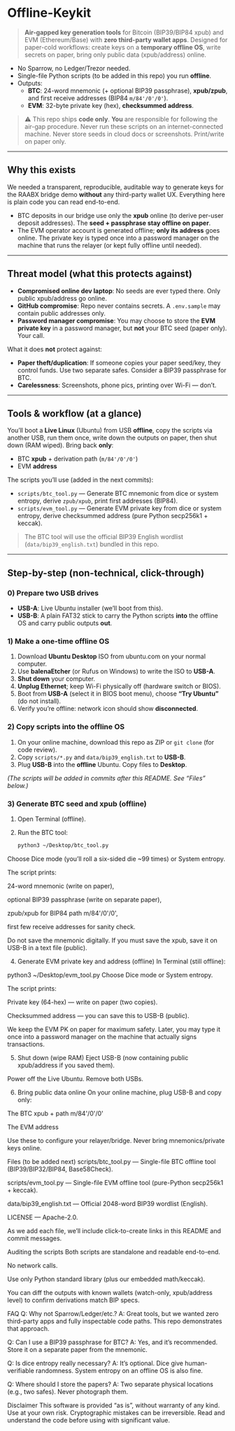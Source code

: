 # Offline-Keykit

> **Air-gapped key generation tools** for Bitcoin (BIP39/BIP84 xpub) and EVM (Ethereum/Base) with **zero third-party wallet apps**. Designed for paper-cold workflows: create keys on a **temporary offline OS**, write secrets on paper, bring only public data (xpub/address) online.

- No Sparrow, no Ledger/Trezor needed.
- Single-file Python scripts (to be added in this repo) you run **offline**.
- Outputs:
  - **BTC**: 24-word mnemonic (+ optional BIP39 passphrase), **xpub/zpub**, and first receive addresses (BIP84 `m/84'/0'/0'`).
  - **EVM**: 32-byte private key (hex), **checksummed address**.

> ⚠️ This repo ships **code only**. **You** are responsible for following the air-gap procedure. Never run these scripts on an internet-connected machine. Never store seeds in cloud docs or screenshots. Print/write on paper only.

---

## Why this exists

We needed a transparent, reproducible, auditable way to generate keys for the RAABX bridge demo **without** any third-party wallet UX. Everything here is plain code you can read end-to-end.

- BTC deposits in our bridge use only the **xpub** online (to derive per-user deposit addresses). The **seed + passphrase stay offline on paper**.
- The EVM operator account is generated offline; **only its address** goes online. The private key is typed once into a password manager on the machine that runs the relayer (or kept fully offline until needed).

---

## Threat model (what this protects against)

- **Compromised online dev laptop**: No seeds are ever typed there. Only public xpub/address go online.
- **GitHub compromise**: Repo never contains secrets. A `.env.sample` may contain public addresses only.
- **Password manager compromise**: You may choose to store the **EVM private key** in a password manager, but **not** your BTC seed (paper only). Your call.

What it does **not** protect against:

- **Paper theft/duplication**: If someone copies your paper seed/key, they control funds. Use two separate safes. Consider a BIP39 passphrase for BTC.
- **Carelessness**: Screenshots, phone pics, printing over Wi-Fi — don’t.

---

## Tools & workflow (at a glance)

You’ll boot a **Live Linux** (Ubuntu) from USB **offline**, copy the scripts via another USB, run them once, write down the outputs on paper, then shut down (RAM wiped). Bring back **only**:

- BTC **xpub** + derivation path (`m/84'/0'/0'`)
- EVM **address**

The scripts you’ll use (added in the next commits):

- `scripts/btc_tool.py` — Generate BTC mnemonic from dice or system entropy, derive `zpub/xpub`, print first addresses (BIP84).
- `scripts/evm_tool.py` — Generate EVM private key from dice or system entropy, derive checksummed address (pure Python secp256k1 + keccak).

> The BTC tool will use the official BIP39 English wordlist (`data/bip39_english.txt`) bundled in this repo.

---

## Step-by-step (non-technical, click-through)

### 0) Prepare two USB drives
- **USB-A**: Live Ubuntu installer (we’ll boot from this).
- **USB-B**: A plain FAT32 stick to carry the Python scripts **into** the offline OS and carry public outputs **out**.

### 1) Make a one-time offline OS
1. Download **Ubuntu Desktop** ISO from ubuntu.com on your normal computer.
2. Use **balenaEtcher** (or Rufus on Windows) to write the ISO to **USB-A**.
3. **Shut down** your computer.
4. **Unplug Ethernet**; keep Wi-Fi physically off (hardware switch or BIOS).
5. Boot from **USB-A** (select it in BIOS boot menu), choose **“Try Ubuntu”** (do not install).
6. Verify you’re offline: network icon should show **disconnected**.

### 2) Copy scripts into the offline OS
1. On your online machine, download this repo as ZIP or `git clone` (for code review).
2. Copy `scripts/*.py` and `data/bip39_english.txt` to **USB-B**.
3. Plug **USB-B** into the **offline** Ubuntu. Copy files to **Desktop**.

*(The scripts will be added in commits after this README. See “Files” below.)*

### 3) Generate **BTC** seed and **xpub** (offline)
1. Open Terminal (offline).
2. Run the BTC tool:

   ```bash
   python3 ~/Desktop/btc_tool.py
Choose Dice mode (you’ll roll a six-sided die ~99 times) or System entropy.

The script prints:

24-word mnemonic (write on paper),

optional BIP39 passphrase (write on separate paper),

zpub/xpub for BIP84 path m/84'/0'/0',

first few receive addresses for sanity check.

Do not save the mnemonic digitally. If you must save the xpub, save it on USB-B in a text file (public).

4) Generate EVM private key and address (offline)
In Terminal (still offline):

python3 ~/Desktop/evm_tool.py
Choose Dice mode or System entropy.

The script prints:

Private key (64-hex) — write on paper (two copies).

Checksummed address — you can save this to USB-B (public).

We keep the EVM PK on paper for maximum safety. Later, you may type it once into a password manager on the machine that actually signs transactions.

5) Shut down (wipe RAM)
Eject USB-B (now containing public xpub/address if you saved them).

Power off the Live Ubuntu. Remove both USBs.

6) Bring public data online
On your online machine, plug USB-B and copy only:

The BTC xpub + path m/84'/0'/0'

The EVM address

Use these to configure your relayer/bridge. Never bring mnemonics/private keys online.

Files (to be added next)
scripts/btc_tool.py — Single-file BTC offline tool (BIP39/BIP32/BIP84, Base58Check).

scripts/evm_tool.py — Single-file EVM offline tool (pure-Python secp256k1 + keccak).

data/bip39_english.txt — Official 2048-word BIP39 wordlist (English).

LICENSE — Apache-2.0.

As we add each file, we’ll include click-to-create links in this README and commit messages.

Auditing the scripts
Both scripts are standalone and readable end-to-end.

No network calls.

Use only Python standard library (plus our embedded math/keccak).

You can diff the outputs with known wallets (watch-only, xpub/address level) to confirm derivations match BIP specs.

FAQ
Q: Why not Sparrow/Ledger/etc.?
A: Great tools, but we wanted zero third-party apps and fully inspectable code paths. This repo demonstrates that approach.

Q: Can I use a BIP39 passphrase for BTC?
A: Yes, and it’s recommended. Store it on a separate paper from the mnemonic.

Q: Is dice entropy really necessary?
A: It’s optional. Dice give human-verifiable randomness. System entropy on an offline OS is also fine.

Q: Where should I store the papers?
A: Two separate physical locations (e.g., two safes). Never photograph them.

Disclaimer
This software is provided “as is”, without warranty of any kind. Use at your own risk. Cryptographic mistakes can be irreversible. Read and understand the code before using with significant value.




